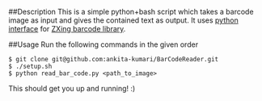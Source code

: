 ##Description
This is a simple python+bash script which takes a barcode image as input and gives the contained text as output.
It uses [python interface](https://github.com/oostendo/python-zxing) for [ZXing barcode library](https://github.com/zxing/zxing).

##Usage
Run the following commands in the given order

```
$ git clone git@github.com:ankita-kumari/BarCodeReader.git
$ ./setup.sh
$ python read_bar_code.py <path_to_image>
```
This should get you up and running! :)

